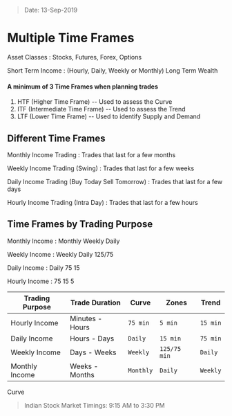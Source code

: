> Date: 13-Sep-2019
# Multiple Time Frames

Asset Classes
: Stocks, Futures, Forex, Options

Short Term Income
: (Hourly, Daily, Weekly or Monthly)
Long Term Wealth

#### A minimum of 3 Time Frames when planning trades
1. HTF (Higher Time Frame) -- Used to assess the Curve
2. ITF (Intermediate Time Frame) -- Used to assess the Trend
3. LTF (Lower Time Frame) -- Used to identify Supply and Demand

## Different Time Frames
Monthly Income Trading
: Trades that last for a few months

Weekly Income Trading (Swing)
: Trades that last for a few weeks

Daily Income Trading (Buy Today Sell Tomorrow)
: Trades that last for a few days

Hourly Income Trading (Intra Day)
: Trades that last for a few hours

## Time Frames by Trading Purpose
Monthly Income
: Monthly
  Weekly
  Daily

Weekly Income
: Weekly
  Daily
  125/75

Daily Income
: Daily
  75
  15

Hourly Income
: 75
  15
  5


|Trading Purpose| Trade Duration | Curve          |Zones                          |Trend                         |
|-|-|----------------|-------------------------------|-----------------------------|
|Hourly Income|Minutes - Hours|`75 min`|`5 min`            |`15 min`            |
|Daily Income|Hours - Days|`Daily`          |`15 min`            |`75 min`            |
|Weekly Income|Days - Weeks|`Weekly`          |`125/75 min`|`Daily`|
|Monthly Income|Weeks - Months|`Monthly`          |`Daily`|`Weekly`|

Curve
> Indian Stock Market Timings: 9:15 AM to 3:30 PM
<!--stackedit_data:
eyJoaXN0b3J5IjpbMTE5NTAyMTQ1MSwtMTI3MTExNDkyOCw0MT
gyMjc4MjcsNzAzNjA1MTAzXX0=
-->